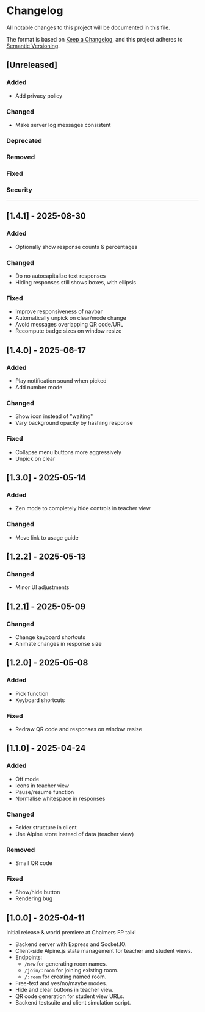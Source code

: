 # Changelog

All notable changes to this project will be documented in this file.

The format is based on [Keep a Changelog](https://keepachangelog.com/en/1.1.0/),
and this project adheres to [Semantic Versioning](https://semver.org/spec/v2.0.0.html).

## [Unreleased]

### Added

- Add privacy policy

### Changed

- Make server log messages consistent

### Deprecated

### Removed

### Fixed

### Security

---

## [1.4.1] - 2025-08-30

### Added

- Optionally show response counts & percentages

### Changed

- Do no autocapitalize text responses
- Hiding responses still shows boxes, with ellipsis

### Fixed

- Improve responsiveness of navbar
- Automatically unpick on clear/mode change
- Avoid messages overlapping QR code/URL
- Recompute badge sizes on window resize

## [1.4.0] - 2025-06-17

### Added

- Play notification sound when picked
- Add number mode

### Changed

- Show icon instead of "waiting"
- Vary background opacity by hashing response

### Fixed

- Collapse menu buttons more aggressively
- Unpick on clear

## [1.3.0] - 2025-05-14

### Added

- Zen mode to completely hide controls in teacher view

### Changed

- Move link to usage guide

## [1.2.2] - 2025-05-13

### Changed

- Minor UI adjustments

## [1.2.1] - 2025-05-09

### Changed

- Change keyboard shortcuts
- Animate changes in response size

## [1.2.0] - 2025-05-08

### Added

- Pick function
- Keyboard shortcuts

### Fixed

- Redraw QR code and responses on window resize

## [1.1.0] - 2025-04-24

### Added

- Off mode
- Icons in teacher view
- Pause/resume function
- Normalise whitespace in responses

### Changed

- Folder structure in client
- Use Alpine store instead of data (teacher view)

### Removed

- Small QR code

### Fixed

- Show/hide button
- Rendering bug

## [1.0.0] - 2025-04-11

Initial release & world premiere at Chalmers FP talk!

- Backend server with Express and Socket.IO.
- Client-side Alpine.js state management for teacher and student views.
- Endpoints:
  - `/new` for generating room names.
  - `/join/:room` for joining existing room.
  - `/:room` for creating named room.
- Free-text and yes/no/maybe modes.
- Hide and clear buttons in teacher view.
- QR code generation for student view URLs.
- Backend testsuite and client simulation script.
